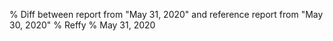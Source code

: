 % Diff between report from "May 31, 2020" and reference report from "May 30, 2020"
% Reffy
% May 31, 2020

